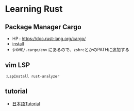 # Learning Rust 

## Package Manager Cargo 

- HP : https://doc.rust-lang.org/cargo/
- [install](https://doc.rust-lang.org/cargo/getting-started/installation.html)
- `$HOME/.cargo/env` にあるので、`zshrc`とかのPATHに追加する


## vim LSP 
```
:LspInstall rust-analyzer 
```

## tutorial

- [日本語Tutorial](https://doc.rust-jp.rs/book-ja/foreword.html)




